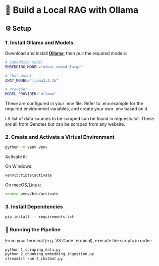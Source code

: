 # 🧠 Build a Local RAG with Ollama

## ⚙️ Setup

### 1. Install Ollama and Models

Download and install [**Ollama**](https://ollama.com/), then pull the required models:

```bash
# Embedding model
EMBEDDING_MODEL="mxbai-embed-large"

# Chat model
CHAT_MODEL="llama3.2:3b"

# Provider
MODEL_PROVIDER="ollama"
```

These are configured in your .env file. Refer to .env.example for the required environment variables, and create your own .env based on it.

ℹ️ A list of data sources to be scraped can be found in requests.txt. These are all from Genotes but can be scraped from any website.

### 2. Create and Activate a Virtual Environment

```bash
python -m venv venv
```

Activate it:

On Windows:

```bash
venv\Scripts\activate
```

On macOS/Linux:

```bash
source venv/bin/activate
```

### 3. Install Dependencies
```bash
pip install -r requirements.txt
```

### 🚀 Running the Pipeline
From your terminal (e.g. VS Code terminal), execute the scripts in order:

```bash
python 1_scraping_data.py
python 2_chunking_embedding_ingestion.py
streamlit run 3_chatbot.py
```







